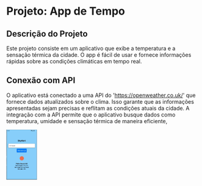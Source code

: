 # Projeto: App de Tempo

## Descrição do Projeto
Este projeto consiste em um aplicativo que exibe a temperatura e a sensação térmica da cidade. 
O app é fácil de usar e fornece informações rápidas sobre as condições climáticas em tempo real.

## Conexão com API
O aplicativo está conectado a uma API do 'https://openweather.co.uk/' que fornece dados atualizados sobre o clima. 
Isso garante que as informações apresentadas sejam precisas e reflitam as condições atuais da cidade. A 
integração com a API permite que o aplicativo busque dados como temperatura, umidade e sensação térmica de maneira eficiente, 



  <img width="80px" src="https://github.com/fabiodtna/Tempo-Hoje/blob/main/plambeach.jpeg" alt="linkedin" style="vertical-align:top;">
